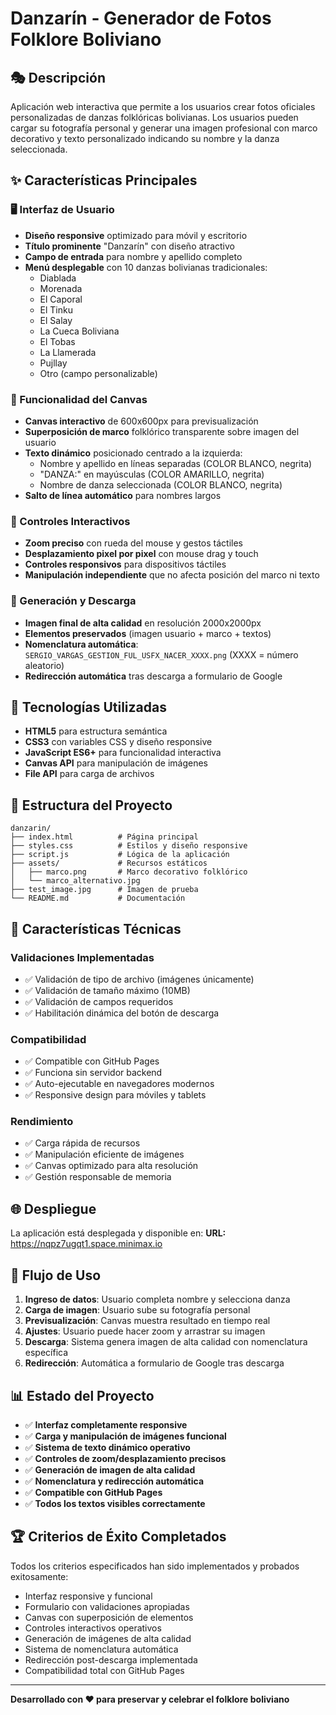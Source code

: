 # Danzarín - Generador de Fotos Folklore Boliviano

## 🎭 Descripción
Aplicación web interactiva que permite a los usuarios crear fotos oficiales personalizadas de danzas folklóricas bolivianas. Los usuarios pueden cargar su fotografía personal y generar una imagen profesional con marco decorativo y texto personalizado indicando su nombre y la danza seleccionada.

## ✨ Características Principales

### 🖥️ Interfaz de Usuario
- **Diseño responsive** optimizado para móvil y escritorio
- **Título prominente** "Danzarín" con diseño atractivo
- **Campo de entrada** para nombre y apellido completo
- **Menú desplegable** con 10 danzas bolivianas tradicionales:
  - Diablada
  - Morenada
  - El Caporal
  - El Tinku
  - El Salay
  - La Cueca Boliviana
  - El Tobas
  - La Llamerada
  - Pujllay
  - Otro (campo personalizable)

### 🎨 Funcionalidad del Canvas
- **Canvas interactivo** de 600x600px para previsualización
- **Superposición de marco** folklórico transparente sobre imagen del usuario
- **Texto dinámico** posicionado centrado a la izquierda:
  - Nombre y apellido en líneas separadas (COLOR BLANCO, negrita)
  - "DANZA:" en mayúsculas (COLOR AMARILLO, negrita)
  - Nombre de danza seleccionada (COLOR BLANCO, negrita)
- **Salto de línea automático** para nombres largos

### 🔧 Controles Interactivos
- **Zoom preciso** con rueda del mouse y gestos táctiles
- **Desplazamiento pixel por pixel** con mouse drag y touch
- **Controles responsivos** para dispositivos táctiles
- **Manipulación independiente** que no afecta posición del marco ni texto

### 📸 Generación y Descarga
- **Imagen final de alta calidad** en resolución 2000x2000px
- **Elementos preservados** (imagen usuario + marco + textos)
- **Nomenclatura automática**: `SERGIO_VARGAS_GESTION_FUL_USFX_NACER_XXXX.png` (XXXX = número aleatorio)
- **Redirección automática** tras descarga a formulario de Google

## 🚀 Tecnologías Utilizadas
- **HTML5** para estructura semántica
- **CSS3** con variables CSS y diseño responsive
- **JavaScript ES6+** para funcionalidad interactiva
- **Canvas API** para manipulación de imágenes
- **File API** para carga de archivos

## 📁 Estructura del Proyecto
```
danzarin/
├── index.html          # Página principal
├── styles.css          # Estilos y diseño responsive
├── script.js           # Lógica de la aplicación
├── assets/             # Recursos estáticos
│   ├── marco.png       # Marco decorativo folklórico
│   └── marco_alternativo.jpg
├── test_image.jpg      # Imagen de prueba
└── README.md           # Documentación
```

## 🎯 Características Técnicas

### Validaciones Implementadas
- ✅ Validación de tipo de archivo (imágenes únicamente)
- ✅ Validación de tamaño máximo (10MB)
- ✅ Validación de campos requeridos
- ✅ Habilitación dinámica del botón de descarga

### Compatibilidad
- ✅ Compatible con GitHub Pages
- ✅ Funciona sin servidor backend
- ✅ Auto-ejecutable en navegadores modernos
- ✅ Responsive design para móviles y tablets

### Rendimiento
- ✅ Carga rápida de recursos
- ✅ Manipulación eficiente de imágenes
- ✅ Canvas optimizado para alta resolución
- ✅ Gestión responsable de memoria

## 🌐 Despliegue
La aplicación está desplegada y disponible en:
**URL:** https://nqpz7ugqt1.space.minimax.io

## 🔄 Flujo de Uso
1. **Ingreso de datos**: Usuario completa nombre y selecciona danza
2. **Carga de imagen**: Usuario sube su fotografía personal
3. **Previsualización**: Canvas muestra resultado en tiempo real
4. **Ajustes**: Usuario puede hacer zoom y arrastrar su imagen
5. **Descarga**: Sistema genera imagen de alta calidad con nomenclatura específica
6. **Redirección**: Automática a formulario de Google tras descarga

## 📊 Estado del Proyecto
- ✅ **Interfaz completamente responsive**
- ✅ **Carga y manipulación de imágenes funcional**
- ✅ **Sistema de texto dinámico operativo**
- ✅ **Controles de zoom/desplazamiento precisos**
- ✅ **Generación de imagen de alta calidad**
- ✅ **Nomenclatura y redirección automática**
- ✅ **Compatible con GitHub Pages**
- ✅ **Todos los textos visibles correctamente**

## 🏆 Criterios de Éxito Completados
Todos los criterios especificados han sido implementados y probados exitosamente:
- Interfaz responsive y funcional
- Formulario con validaciones apropiadas
- Canvas con superposición de elementos
- Controles interactivos operativos
- Generación de imágenes de alta calidad
- Sistema de nomenclatura automática
- Redirección post-descarga implementada
- Compatibilidad total con GitHub Pages

---

**Desarrollado con ❤️ para preservar y celebrar el folklore boliviano**

